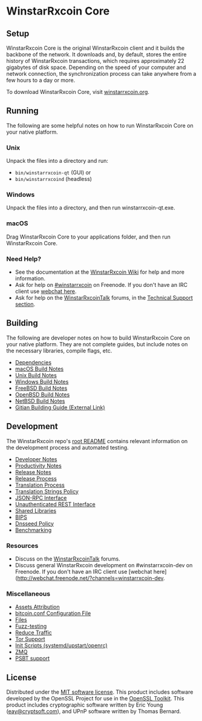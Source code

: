 WinstarRxcoin Core
=============

Setup
---------------------
WinstarRxcoin Core is the original WinstarRxcoin client and it builds the backbone of the network. It downloads and, by default, stores the entire history of WinstarRxcoin transactions, which requires approximately 22 gigabytes of disk space. Depending on the speed of your computer and network connection, the synchronization process can take anywhere from a few hours to a day or more.

To download WinstarRxcoin Core, visit [winstarrxcoin.org](https://winstarrxcoin.org/).

Running
---------------------
The following are some helpful notes on how to run WinstarRxcoin Core on your native platform.

### Unix

Unpack the files into a directory and run:

- `bin/winstarrxcoin-qt` (GUI) or
- `bin/winstarrxcoind` (headless)

### Windows

Unpack the files into a directory, and then run winstarrxcoin-qt.exe.

### macOS

Drag WinstarRxcoin Core to your applications folder, and then run WinstarRxcoin Core.

### Need Help?

* See the documentation at the [WinstarRxcoin Wiki](https://winstarrxcoin.info/)
for help and more information.
* Ask for help on [#winstarrxcoin](http://webchat.freenode.net?channels=winstarrxcoin) on Freenode. If you don't have an IRC client use [webchat here](http://webchat.freenode.net?channels=winstarrxcoin).
* Ask for help on the [WinstarRxcoinTalk](https://winstarrxcointalk.io/) forums, in the [Technical Support section](https://winstarrxcointalk.io/c/technical-support).

Building
---------------------
The following are developer notes on how to build WinstarRxcoin Core on your native platform. They are not complete guides, but include notes on the necessary libraries, compile flags, etc.

- [Dependencies](dependencies.md)
- [macOS Build Notes](build-osx.md)
- [Unix Build Notes](build-unix.md)
- [Windows Build Notes](build-windows.md)
- [FreeBSD Build Notes](build-freebsd.md)
- [OpenBSD Build Notes](build-openbsd.md)
- [NetBSD Build Notes](build-netbsd.md)
- [Gitian Building Guide (External Link)](https://github.com/bitcoin-core/docs/blob/master/gitian-building.md)

Development
---------------------
The WinstarRxcoin repo's [root README](/README.md) contains relevant information on the development process and automated testing.

- [Developer Notes](developer-notes.md)
- [Productivity Notes](productivity.md)
- [Release Notes](release-notes.md)
- [Release Process](release-process.md)
- [Translation Process](translation_process.md)
- [Translation Strings Policy](translation_strings_policy.md)
- [JSON-RPC Interface](JSON-RPC-interface.md)
- [Unauthenticated REST Interface](REST-interface.md)
- [Shared Libraries](shared-libraries.md)
- [BIPS](bips.md)
- [Dnsseed Policy](dnsseed-policy.md)
- [Benchmarking](benchmarking.md)

### Resources
* Discuss on the [WinstarRxcoinTalk](https://winstarrxcointalk.io/) forums.
* Discuss general WinstarRxcoin development on #winstarrxcoin-dev on Freenode. If you don't have an IRC client use [webchat here](http://webchat.freenode.net/?channels=winstarrxcoin-dev.

### Miscellaneous
- [Assets Attribution](assets-attribution.md)
- [bitcoin.conf Configuration File](bitcoin-conf.md)
- [Files](files.md)
- [Fuzz-testing](fuzzing.md)
- [Reduce Traffic](reduce-traffic.md)
- [Tor Support](tor.md)
- [Init Scripts (systemd/upstart/openrc)](init.md)
- [ZMQ](zmq.md)
- [PSBT support](psbt.md)

License
---------------------
Distributed under the [MIT software license](/COPYING).
This product includes software developed by the OpenSSL Project for use in the [OpenSSL Toolkit](https://www.openssl.org/). This product includes
cryptographic software written by Eric Young ([eay@cryptsoft.com](mailto:eay@cryptsoft.com)), and UPnP software written by Thomas Bernard.
